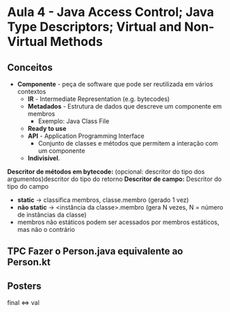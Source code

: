 # Aula 4 - Java Access Control; Java Type Descriptors; Virtual and Non-Virtual Methods

## Conceitos

- **Componente** - peça de software que pode ser reutilizada em vários contextos
  - **IR** - Intermediate Representation (e.g. bytecodes)
  - **Metadados** - Estrutura de dados que descreve um componente em membros
    - Exemplo: Java Class File
  - **Ready to use**
  - **API** - Application Programming Interface
    - Conjunto de classes e métodos que permitem a interação com um componente
  - **Indivisível**.

**Descritor de métodos em bytecode:** (opcional: descritor do tipo dos argumentos)descritor do tipo do retorno
**Descritor de campo:** Descritor do tipo do campo

- **static** -> classifica membros, classe.membro (gerado 1 vez)
- **não static** -> <instância da classe>.membro (gera N vezes, N = número de instâncias da classe)
- membros não estáticos podem ser acessados por membros estáticos, mas não o contrário

## TPC Fazer o Person.java equivalente ao Person.kt

## Posters

final <=> val
